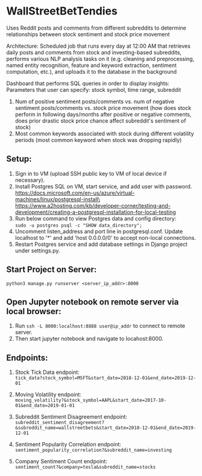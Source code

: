 # WallStreetBetTendies
Uses Reddit posts and comments from different subreddits to determine relationships between stock sentiment and stock price movement

Architecture:
Scheduled job that runs every day at 12:00 AM that retrieves daily posts and comments from stock and investing-based subreddits, performs various NLP analysis tasks on it (e.g. cleaning and preprocessing, named entity recognition, feature and keyword extraction, sentiment computation, etc.), and uploads it to the database in the background

Dashboard that performs SQL queries in order to display insights:
Parameters that user can specify: stock symbol, time range, subreddit
1. Num of positive sentiment posts/comments vs. num of negative sentiment posts/comments vs. stock price movement (how does stock perform in following days/months after positive or negative comments, does prior drastic stock price chance affect subreddit's sentiment of stock)
2. Most common keywords associated with stock during different volatility periods (most common keyword when stock was dropping rapidly)

## Setup:
1. Sign in to VM (upload SSH public key to VM of local device if necessary).
2. Install Postgres SQL on VM, start service, and add user with password.\
https://docs.microsoft.com/en-us/azure/virtual-machines/linux/postgresql-install\
https://www.a2hosting.com/kb/developer-corner/testing-and-development/creating-a-postgresql-installation-for-local-testing
3. Run below command to view Postgres data and config directory:\
```sudo -u postgres psql -c "SHOW data_directory";```
4. Uncomment listen_address and port line in postgresql.conf. Update localhost to '*' and add 'host 0.0.0.0/0' to accept non-local connections.
5. Restart Postgres service and add database settings in Django project under settings.py. 

## Start Project on Server:
```python3 manage.py runserver <server_ip_addr>:8000```

## Open Jupyter notebook on remote server via local browser:
1. Run ```ssh -L 8000:localhost:8888 user@ip_addr``` to connect to remote server.
2. Then start jupyter notebook and navigate to locahost:8000. 

## Endpoints:
1. Stock Tick Data endpoint: <br>
```tick_data?stock_symbol=MSFT&start_date=2018-12-01&end_date=2019-12-01``` <br>

2. Moving Volatility endpoint: <br>
```moving_volatility?&stock_symbol=AAPL&start_date=2017-10-01&end_date=2019-01-01``` <br>

3. Subreddit Sentiment Disagreement endpoint: <br>
```subreddit_sentiment_disagreement?&subreddit_name=wallstreetbets&start_date=2018-12-01&end_date=2019-12-01``` <br>

4. Sentiment Popularity Correlation endpoint: <br>
```sentiment_popularity_correlation?&subreddit_name=investing``` <br>

5. Company Sentiment Count endpoint: <br>
```sentiment_count?&company=tesla&subreddit_name=stocks``` <br>

